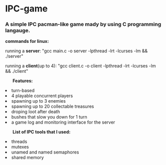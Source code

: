 # IPC-game
<h3>A simple IPC pacman-like game mady by using C programming langauge.</h3>

<b>commands for linux:</b>
<p>running a <b>server</b>: "gcc main.c -o server -lpthread -lrt -lcurses -lm && ./server"</p>
<p>running a <b>client</b>(up to 4): "gcc client.c -o client -lpthread -lrt -lcurses -lm && ./client"</p>

<ul><b>Features:</b></ul>
<li>turn-based</li>
<li>4 playable concurrent players</li>
<li>spawning up to 3 enemies</li>
<li>spawning up to 20 collectable treasures</li>
<li>droping loot after death</li>
<li>bushes that slow you down for 1 turn</li>
<li>a game log and monitoring interface for the server</li>

<b><ul>List of IPC tools that I used:</ul></b>
<li>threads</li>
<li>mutexes</li>
<li>unamed and named semaphores</li>
<li>shared memory</li>



